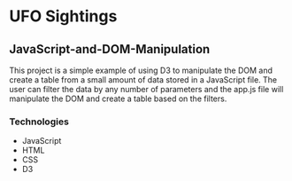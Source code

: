 # UFO Sightings
## JavaScript-and-DOM-Manipulation
This project is a simple example of using D3 to manipulate the DOM and create a table from a small amount of data stored in a JavaScript file.  The user can filter the data by any number of parameters and the app.js file will manipulate the DOM and create a table based on the filters.

### Technologies
* JavaScript
* HTML
* CSS
* D3

